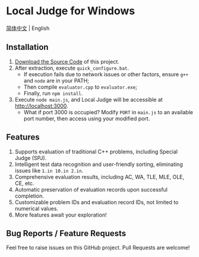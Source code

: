 # Local Judge for Windows

[简体中文](https://github.com/nr0728/local-judge/blob/main/README.md) | English

## Installation

1. [Download the Source Code](https://github.com/nr0728/local-judge/archive/refs/heads/main.zip) of this project.
2. After extraction, execute `quick_configure.bat`.
   - If execution fails due to network issues or other factors, ensure `g++` and `node` are in your PATH;
   - Then compile `evaluator.cpp` to `evaluator.exe`;
   - Finally, run `npm install`.
3. Execute `node main.js`, and Local Judge will be accessible at <http://localhost:3000>.
   - What if port 3000 is occupied? Modify `PORT` in `main.js` to an available port number, then access using your modified port.

## Features

1. Supports evaluation of traditional C++ problems, including Special Judge (SPJ).
2. Intelligent test data recognition and user-friendly sorting, eliminating issues like `1.in 10.in 2.in`.
3. Comprehensive evaluation results, including AC, WA, TLE, MLE, OLE, CE, etc.
4. Automatic preservation of evaluation records upon successful completion.
5. Customizable problem IDs and evaluation record IDs, not limited to numerical values.
6. More features await your exploration!

## Bug Reports / Feature Requests

Feel free to raise issues on this GitHub project. Pull Requests are welcome!
